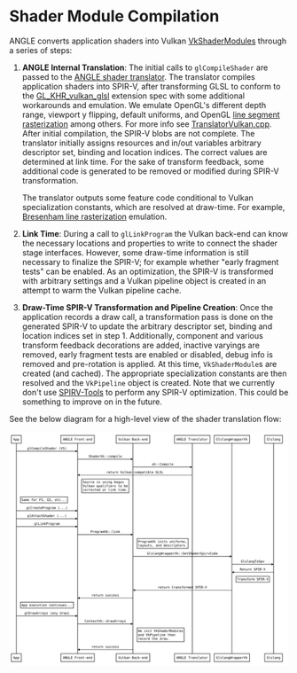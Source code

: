 # Shader Module Compilation

ANGLE converts application shaders into Vulkan [VkShaderModules][VkShaderModule] through a series
of steps:

1. **ANGLE Internal Translation**: The initial calls to `glCompileShader` are passed to the [ANGLE
shader translator][translator]. The translator compiles application shaders into SPIR-V, after
transforming GLSL to conform to the [GL_KHR_vulkan_glsl][GL_KHR_vulkan_glsl] extension spec with
some additional workarounds and emulation. We emulate OpenGL's different depth range, viewport y
flipping, default uniforms, and OpenGL
[line segment rasterization](OpenGLLineSegmentRasterization.md) among others. For more info see
[TranslatorVulkan.cpp][TranslatorVulkan.cpp]. After initial compilation, the SPIR-V blobs are not
complete. The translator initially assigns resources and in/out variables arbitrary descriptor set,
binding and location indices. The correct values are determined at link time. For the sake of
transform feedback, some additional code is generated to be removed or modified during SPIR-V
transformation.

   The translator outputs some feature code conditional to Vulkan specialization constants, which are
resolved at draw-time. For example,
[Bresenham line rasterization](OpenGLLineSegmentRasterization.md) emulation.

1. **Link Time**: During a call to `glLinkProgram` the Vulkan back-end can know the necessary
locations and properties to write to connect the shader stage interfaces. However, some draw-time
information is still necessary to finalize the SPIR-V; for example whether "early fragment tests"
can be enabled. As an optimization, the SPIR-V is transformed with arbitrary settings and a Vulkan
pipeline object is created in an attempt to warm the Vulkan pipeline cache.

1. **Draw-Time SPIR-V Transformation and Pipeline Creation**: Once the application records a draw
call, a transformation pass is done on the generated SPIR-V to update the arbitrary descriptor set,
binding and location indices set in step 1. Additionally, component and various transform feedback
decorations are added, inactive varyings are removed, early fragment tests are enabled or disabled,
debug info is removed and pre-rotation is applied. At this time, `VkShaderModule`s are created (and
cached). The appropriate specialization constants are then resolved and the `VkPipeline` object is
created.  Note that we currently don't use [SPIRV-Tools][SPIRV-Tools] to perform any SPIR-V
optimization. This could be something to improve on in the future.

See the below diagram for a high-level view of the shader translation flow:

<!-- Generated from https://bramp.github.io/js-sequence-diagrams/
     Note: remove whitespace in - -> arrows.
participant App
participant "ANGLE Front-end"
participant "Vulkan Back-end"
participant "ANGLE Translator"
participant "Link-Time SPIR-V Transformer"

App->"ANGLE Front-end": glCompileShader (VS)
"ANGLE Front-end"->"Vulkan Back-end": ShaderVk::compile
"Vulkan Back-end"->"ANGLE Translator": sh::Compile
"ANGLE Translator"- ->"ANGLE Front-end": return SPIR-V

Note right of "ANGLE Front-end": SPIR-V is using bogus\ndocurations to be\ncorrected at link time.

Note right of App: Same for FS, GS, etc...

App->"ANGLE Front-end": glCreateProgram (...)
App->"ANGLE Front-end": glAttachShader (...)
App->"ANGLE Front-end": glLinkProgram
"ANGLE Front-end"->"Vulkan Back-end": ProgramVk::link

Note right of "Vulkan Back-end": ProgramVk inits uniforms,\nlayouts, and descriptors.

"Vulkan Back-end"->"Link-Time SPIR-V Transformer": GlslangWrapperVk::GetShaderCode
"Link-Time SPIR-V Transformer"- ->"Vulkan Back-end": retrieve SPIR-V and determine decorations
"Vulkan Back-end"- ->"ANGLE Front-end": return success

Note right of App: App execution continues...

App->"ANGLE Front-end": glDrawArrays (any draw)
"ANGLE Front-end"->"Vulkan Back-end": ContextVk::drawArrays

"Vulkan Back-end"->"Link-Time SPIR-V Transformer": GlslangWrapperVk::TransformSpirV
"Link-Time SPIR-V Transformer"- ->"Vulkan Back-end": return transformed SPIR-V

Note right of "Vulkan Back-end": We init VkShaderModules\nand VkPipeline then\nrecord the draw.

"Vulkan Back-end"- ->"ANGLE Front-end": return success
-->

![Vulkan Shader Translation Flow](https://raw.githubusercontent.com/google/angle/main/src/libANGLE/renderer/vulkan/doc/img/VulkanShaderTranslation.svg?sanitize=true)

[GL_KHR_vulkan_glsl]: https://github.com/KhronosGroup/GLSL/blob/main/extensions/khr/GL_KHR_vulkan_glsl.txt
[GlslangWrapperVk.cpp]: https://chromium.googlesource.com/angle/angle/+/refs/heads/main/src/libANGLE/renderer/vulkan/GlslangWrapperVk.cpp
[SPIRV-Tools]: https://github.com/KhronosGroup/SPIRV-Tools
[translator]: https://chromium.googlesource.com/angle/angle/+/refs/heads/main/src/compiler/translator/
[TranslatorVulkan.cpp]: https://chromium.googlesource.com/angle/angle/+/refs/heads/main/src/compiler/translator/TranslatorVulkan.cpp
[VkShaderModule]: https://www.khronos.org/registry/vulkan/specs/1.1-extensions/man/html/VkShaderModule.html
